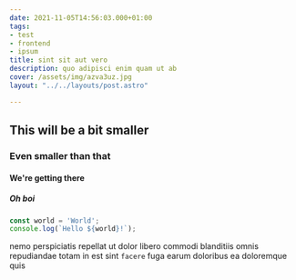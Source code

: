 ```yaml
---
date: 2021-11-05T14:56:03.000+01:00
tags:
- test
- frontend
- ipsum
title: sint sit aut vero
description: quo adipisci enim quam ut ab
cover: /assets/img/azva3uz.jpg
layout: "../../layouts/post.astro"

---
```

## This will be a bit smaller

### Even smaller than that

#### We're getting there

##### Oh boi

```typescript
const world = 'World';
console.log(`Hello ${world}!`);
```

nemo perspiciatis repellat ut dolor libero commodi blanditiis omnis
repudiandae totam in est sint `facere` fuga
earum doloribus ea doloremque quis